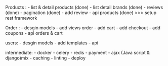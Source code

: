 Products :
    - list & detail products (done)
    - list detail brands (done)
    - reviews (done)
    - pagination (done)
    - add review
    - api products (done) >>> setup rest framework

Order :
    - desgin models
    - add views order
    - add cart
    - add checkout
    - add coupons
    - api orders & cart

users:
    - desgin models
    - add templates
    - api

intermediate:
    - docker
    - celery
    - redis
    - payment
    - ajax (Java script & django)mix
    - caching
    - linting
    - deploy
